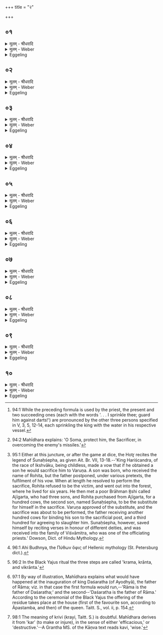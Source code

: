 +++
title = "२"

+++


## ०१
<details><summary>मूलम् - श्रीधरादि</summary>

तं वै प्रा᳘ञ्चं ति᳘ष्ठन्तमभि᳘षिञ्चति॥  
पुर᳘स्ताद्ब्राह्म᳘णो ऽभि᳘षिञ्चत्यध्वर्यु᳘र्वा यो᳘ वा ऽस्य पुरो᳘हितो भ᳘वति पश्चादि᳘तरे॥
</details>

<details><summary>मूलम् - Weber</summary>

तं वै प्रा᳘ञ्चं ति᳘ष्ठन्तमभि᳘षिञ्चति॥  
पुर᳘स्ताद्ब्राह्मॗणो ऽभि᳘षिञ्चत्यध्वर्यु᳘र्वा यो᳘ वास्य पुरो᳘हितो भ᳘वति पश्चादि᳘तरे॥
</details>

<details><summary>Eggeling</summary>

1. He (the king) is anointed (sprinkled) whilst standing with his face turned towards the east. A Brāhman--either the Adhvaryu, or he who is his (the king's) court chaplain--sprinkles him in front, from behind;--
</details>

## ०२
<details><summary>मूलम् - श्रीधरादि</summary>

सो᳘मस्य त्वा द्युम्नेनाभि᳘षिञ्चामी᳘ति॥  
व्वी᳘र्येणैत᳘दाहाग्नेर्भ्रा᳘जसे᳘ति व्वी᳘र्येणै᳘वैत᳘दाह सू᳘र्यस्य व्व᳘र्चसे᳘ति व्वी᳘र्येणै᳘वैत᳘दाहे᳘न्द्रस्येन्द्रियेणे᳘ति व्वी᳘र्येणै᳘वैत᳘दाह क्षत्रा᳘णां क्षत्र᳘पतिरेधी᳘ति रा᳘ज्ञामधिराज᳘ ऽएधी᳘त्ये᳘वैत᳘दाहा᳘ति दिद्यू᳘न्पाहीती᳘षवो वै᳘ दिद्य᳘व ऽइषुवध᳘मे᳘वैनमेतद᳘तिनयति त᳘स्मादाहा᳘ति दिद्यू᳘न्पाही᳘ति॥
</details>

<details><summary>मूलम् - Weber</summary>

सो᳘मस्य त्वा द्युम्नेनाभि᳘षिञ्चामी᳘ति॥  
वीॗर्येणैत᳘दाहाग्नेर्भ्रा᳘जसे᳘ति वीॗर्येणैॗवैत᳘दाह सू᳘र्यस्य व᳘र्चसे᳘ति वीॗर्येणैॗवैत᳘दाहे᳘न्द्रस्येन्द्रियेणे᳘ति वीॗर्येणैॗवैत᳘दाह क्षत्रा᳘णां क्षत्र᳘पतिरेधी᳘ति रा᳘ज्ञामधिराज᳘ एधी᳘त्येॗवैत᳘दाहा᳘ति दिद्यू᳘न्पाहीती᳘षवो वै᳘ दिद्य᳘व इषुबध᳘मेॗवैनमेतद᳘तिनयति तस्मादाहा᳘ति दिद्यू᳘न्पाही᳘ति॥
</details>

<details><summary>Eggeling</summary>

2. With (Vāj. S. X, 17), 'With Soma's glory I sprinkle thee,'--'with vigour' he thereby says; 'With Agni's glow . . . [^egg_187],'--'with vigour' he thereby says;--'With Sūrya's splendour . . .,'--'with vigour' he thereby says;--'With Indra's energy. . .,'--'with vigour' he thereby says;--'Be thou the chieftain of chiefs!'--'be thou the supreme king of kings' he thereby says;--'Guard (him) [^egg_188] against darts!'--darts meaning arrows, it is past murder by arrows that he thus guides him: therefore he says, 'guard him against darts!'

[^egg_187]: 94:1 While the preceding formula is used by the priest, the present and two succeeding ones (each with the words '. . . I sprinkle thee; guard him against darts!') are pronounced by the other three persons specified in V, 3, 5, 12-14, each sprinkling the king with the water in his respective vessel.

[^egg_188]: 94:2 Mahīdhara explains: 'O Soma, protect him, the Sacrificer, in overcoming the enemy's missiles.'

</details>

## ०३
<details><summary>मूलम् - श्रीधरादि</summary>

(ती) इमं᳘ देवाः॥  
(ऽ) असपत्न᳘ᳫँ᳘ सुवध्वमि᳘तीमं᳘ देवा ऽअभ्रातृव्य᳘ᳫँ᳘ सुवध्वमि᳘त्ये᳘वैत᳘दाह महते᳘ क्षत्रा᳘य महते ज्यै᳘ष्ठ्याये᳘ति ना᳘त्र तिरो᳘हितमिवास्ति महते जा᳘नराज्याये᳘ति महते ज᳘नानाᳫँ᳭ राज्याये᳘त्ये᳘वैत᳘दाहे᳘न्द्रस्येन्द्रियाये᳘ति व्वी᳘र्याये᳘त्ये᳘वैत᳘दाह यदाहे᳘न्द्रस्येन्द्रियाये᳘तीम᳘ममु᳘ष्य पुत्र᳘ममु᳘ष्यै पुत्रमि᳘ति तद्य᳘दे᳘वास्य ज᳘न्म त᳘त ऽए᳘वैत᳘दाहास्यै᳘ व्विश ऽइ᳘ति य᳘स्यै व्विशो रा᳘जा भ᳘वत्येष᳘ वो ऽमी रा᳘जा सो᳘मो ऽस्मा᳘कं ब्राह्मणा᳘नाᳫँ᳭ राजे᳘ति त᳘दस्मा ऽइदᳫँ᳭ स᳘र्वमा᳘द्यं[[!!]] करोति ब्राह्मण᳘मे᳘वापो᳘द्धरति त᳘स्माद्ब्राह्म᳘णो ऽनाद्यः सो᳘मराजा हि भ᳘वति॥ [शतम् ३२००]
</details>

<details><summary>मूलम् - Weber</summary>

इमं᳘ देवाः॥  
असपत्न᳘ᳫं᳘ सुवध्वमि᳘तीमं᳘ देवा अभ्रातृव्य᳘ᳫं᳘ सुवध्वमि᳘त्येॗवैत᳘दाह महते᳘ क्षत्रा᳘य महते ज्यै᳘ष्ठ्याये᳘ति ना᳘त्र तिरो᳘हितमिवास्ति महते जा᳘नराज्याये᳘ति महते ज᳘नानाम् राज्याये᳘त्येॗवैत᳘दाहेन्द्रस्येन्द्रियाये᳘ति वीॗर्याये᳘त्येॗवैत᳘दाह यदाहे᳘न्द्रस्येन्द्रियाये᳘तीम᳘ममु᳘ष्य पुत्र᳘ममु᳘ष्यै पुत्रमि᳘ति तद्य᳘देॗवास्य ज᳘न्म त᳘त एॗवैत᳘दाहास्यै᳘ विश इ᳘ति य᳘स्यै विशो रा᳘जा भ᳘वत्येष᳘ वो ऽमी रा᳘जा सो᳘मो ऽस्मा᳘कम् ब्राह्मन्\आ᳘नां राजे᳘ति त᳘दस्मा इदᳫं स᳘र्वमाद्य᳘ करोति ब्राह्मण᳘मेवापो᳘द्धरति त᳘स्माद्ब्राह्मॗणो ऽनाद्यः सो᳘मराजा हि भ᳘वति॥
</details>

<details><summary>Eggeling</summary>

3. [Vāj. S. X, 18] 'Quicken him, O gods, to

be unrivalled!'--he thereby says, 'Quicken him, O gods, so as to be without an enemy;'--'For great chiefdom, for great lordship!'--in this there is nothing obscure;--'For man-rule!'--'for the ruling of men' he thereby says;--'For Indra's lordly sway!'--'for power' he means to say, when he says, 'for Indra's lordly sway!'--'Him, the son of such and such (a man), the son of such and such (a woman),'--whatever be his parentage regarding that he says this;--'of such and such a people'--that is to say, of the people whose king he is;--'This man, O ye (people), is your king, Soma is the king of us Brahmans!'--he thereby causes everything here to be food for him (the king); the Brāhman alone he excepts: therefore the Brāhman is not to be fed upon, for he has Soma for his king [^egg_189].

[^egg_189]: 95:1 Either at this juncture, or after the game at dice, the Hotr̥ recites the legend of Śunaḥśepha, as given Ait. Br. VII, 13-18.--'King Hariścandra, of the race of Ikshvāku, being childless, made a vow that if he obtained a son he would sacrifice him to Varuṇa. A son was born, who received the name of Rohita, but the father postponed, under various pretexts, the fulfilment of his vow. When at length he resolved to perform the sacrifice, Rohita refused to be the victim, and went out into the forest, where he lived for six years. He then met a poor Brāhman R̥shi called Ajīgarta, who had three sons, and Rohita purchased from Ajīgarta, for a hundred cows, the second son, named Śunaḥśepha, to be the substitute for himself in the sacrifice. Varuṇa approved of the substitute, and the sacrifice was about to be performed, the father receiving another hundred cows for binding his son to the sacrificial post, and a third hundred for agreeing to slaughter him. Sunaḥśepha, however, saved himself by reciting verses in honour of different deities, and was received into the family of Viśvāmitra, who was one of the officiating priests.' Dowson, Dict. of Hindu Mythology.

</details>

## ०४
<details><summary>मूलम् - श्रीधरादि</summary>

(त्य᳘) अ᳘थैत᳘मभिषेक᳘म्॥  
(ङ्कृ) कृष्णविषाण᳘या ऽनुवि᳘मृष्टे व्वी᳘र्यं[[!!]] वा᳘ ऽएत᳘दपाᳫँ᳭ र᳘सः स᳘म्भृतो भवति ये᳘नैनमेत᳘दभिषिञ्च᳘तीदं᳘ मे व्वी᳘र्यᳫँ᳭[[!!]] स᳘र्व्वमात्मा᳘नमु᳘पस्पृशादि᳘ति त᳘स्माद्वा᳘ ऽअनुवि᳘मृष्टे᳘॥
</details>

<details><summary>मूलम् - Weber</summary>

अ᳘थैत᳘मभिषेक᳘म्॥  
कृष्णविषाण᳘यानुवि᳘मृष्टे वीर्यं᳘ वा᳘ एत᳘दपां र᳘सः स᳘म्भृतो भवति ये᳘नैनमेत᳘दभिषिञ्च᳘तीद᳘म् मे वीर्य᳘ᳫं᳘ स᳘र्वमात्मा᳘नमु᳘पस्पृशादि᳘ति त᳘स्माद्वा᳘ अनुवि᳘मृष्टे॥
</details>

<details><summary>Eggeling</summary>

4. He (the king) then rubs the sprinkled water

over himself with the horn of a black antelope; for that collected essence of the waters wherewith he now anoints him means vigour: 'May this vigour of mine spread through my whole self,' thus he thinks, and therefore he rubs it all over himself.
</details>

## ०५
<details><summary>मूलम् - श्रीधरादि</summary>

सो ऽनुवि᳘मृष्टे॥  
प्र प᳘र्वतस्य व्वृषभ᳘स्य पृष्ठादि᳘ति य᳘था ऽयं प᳘र्वतो ऽतिष्ठा᳘वा य᳘थ ऽर्षभः᳘ पशू᳘नतिष्ठा᳘वैवं वा᳘ ऽएष᳘ इदᳫँ᳭ स᳘र्वम᳘तितिष्ठत्यर्व्वा᳘गे᳘वास्मादिदᳫँ᳭ स᳘र्व्वं भवति यो᳘ राजसू᳘येन य᳘जते त᳘स्मादाह प्र प᳘र्वतस्य व्वृषभ᳘स्य पृष्ठान्ना᳘वश्चरन्ति स्वसि᳘च ऽइयानाः[[!!]]। ता आ᳘ववृत्रन्नधरागु᳘दक्ता अ᳘हिं बु᳘ध्न्यम᳘नुरी᳘यमाणा ऽइति[[!!]]॥
</details>

<details><summary>मूलम् - Weber</summary>

सो ऽनुवि᳘मृष्टे॥  
प्र प᳘र्वतस्य वृषभ᳘स्य पृष्ठादि᳘ति य᳘थायम् प᳘र्वतो ऽतिष्ठा᳘वा य᳘थर्षभः᳘ पशू᳘नतिष्ठा᳘वैवं वा᳘ एष᳘ इदᳫं स᳘र्वम᳘तितिष्ठत्यर्वा᳘गेॗवास्मादिदᳫं स᳘र्वम् भवति यो᳘ राजसू᳘येन य᳘जते त᳘स्मादाह प्र प᳘र्वतस्य वृषभस्य पृष्ठान्ना᳘वश्चरन्ति स्वसि᳘च इयानाः᳘ ता आ᳘ववृत्रन्नधरागु᳘दक्ता अ᳘हिम् बुध्न्य᳘मनु री᳘यमाणा इति॥
</details>

<details><summary>Eggeling</summary>

5. He rubs it over himself, with (Vāj. S. X, 19), Forth from the back of the mountain, of the bull,'--even as the mountain stands out here, even as the bull stands out beyond the cattle, so does he who performs the Rājasūya stand out beyond everything here, and everything here is below him: therefore he says, 'Forth from the back of the mountain, of the bull,'--'The ships keep moving, the self-pouring; they, the upwards bent, have turned back downwards, flowing after the dragon of the deep [^egg_190].'

[^egg_190]: 96:1 Ahi Budhnya, the Πύθων ὄφις of Hellenic mythology (St. Petersburg dict.).

</details>

## ०६
<details><summary>मूलम् - श्रीधरादि</summary>

(त्य᳘) अ᳘थैनमन्त᳘रेव᳘ शार्दूलचर्म᳘णि॥ 
व्विष्णुक्रमा᳘न्क्रमयति व्वि᳘ष्णोर्व्विक्र᳘मणमसि व्वि᳘ष्णोर्व्वि᳘क्रान्तमसि व्वि᳘ष्णोः क्रान्त᳘मसी᳘तीमे वै᳘ लोका व्वि᳘ष्णोर्व्विक्र᳘मणं व्वि᳘ष्णोर्व्वि᳘क्रान्तं व्वि᳘ष्णोः क्रान्तं त᳘दिमा᳘नेव᳘ लोका᳘न्त्समारु᳘ह्य स᳘र्व्वमे᳘वेद᳘मुप᳘र्यु᳘परि भवत्यर्व्वा᳘गे᳘वास्मादिदᳫँ᳭ स᳘र्व्वं भवति॥
</details>

<details><summary>मूलम् - Weber</summary>

अ᳘थैनमन्त᳘रेव᳘ शार्दूलचर्म᳘णि विष्णुक्रमा᳘न्क्रमयति॥  
विष्णोर्विक्र᳘मणमसि वि᳘ष्णोर्वि᳘क्रान्तमसि वि᳘ष्णोः क्रान्त᳘मसी᳘तीमे वै᳘ लोका वि᳘ष्णोर्विक्र᳘मणं वि᳘ष्णोर्वि᳘क्रान्तं वि᳘ष्णोः क्रान्तं त᳘दिमा᳘नेव᳘ लोका᳘न्त्समारु᳘ह्य स᳘र्वमेॗवेद᳘मुप᳘र्युपरि भवत्यर्वा᳘गेॗवास्मादिदᳫं स᳘र्वम् भवति॥
</details>

<details><summary>Eggeling</summary>

6. He then makes him step the (three) Vishṇu-steps within (the extent of) the tiger's skin, with, 'Vishṇu's outstepping thou art! Vishṇu's outstep thou art! Vishṇu's step thou art!' Now Vishṇu's outstepping (vikramaṇa), Vishṇu's outstep (vikrānta), and Vishṇu's step (krānta) [^egg_191] are these (three) worlds: thus having ascended these worlds, he is high above everything here, and everything here is below him.

[^egg_191]: 96:2 In the Black Yajus ritual the three steps are called 'krama, krānta, and vikrānta.'

</details>

## ०७
<details><summary>मूलम् - श्रीधरादि</summary>

(त्य᳘) अ᳘थ ब्राह्मण᳘स्य पा᳘त्रे॥  
सᳫँ᳭स्रवा᳘न्त्सम᳘वनयति त᳘द्ब्राह्मणᳫँ᳭ रा᳘जानम᳘नु य᳘शः करोति त᳘स्माद्ब्राह्मणो रा᳘जानम᳘नुय᳘शः॥
</details>

<details><summary>मूलम् - Weber</summary>

अ᳘थ ब्राह्मण᳘स्य पा᳘त्रे॥  
संस्रवा᳘न्त्सम᳘वनयति त᳘द्ब्राह्मणं रा᳘जानम᳘नु यशः करोति त᳘स्माद्ब्राह्मणो रा᳘जानम᳘नु य᳘शः॥
</details>

<details><summary>Eggeling</summary>

7. He then pours the remainders (of the water) together into the Brāhman's vessel: he thereby makes the Brāhman an object of respect after the king, whence the Brāhman is an object of respect after the king.
</details>

## ०८
<details><summary>मूलम् - श्रीधरादि</summary>

(त्य᳘) त᳘द्यो ऽस्य पुत्रः᳘ प्रिय᳘तमो भ᳘वति॥  
त᳘स्मा ऽएतत्पा᳘त्रं प्र᳘यच्छतीदं᳘ मे ऽयं᳘ व्वी᳘र्यं पु᳘त्रो ऽनुसं᳘तनवदिति[[!!]]॥
</details>

<details><summary>मूलम् - Weber</summary>

तॗद्यो ऽस्य पुत्रः᳘ प्रिय᳘तमो भ᳘वति॥  
त᳘स्मा एतत्पा᳘त्रम् प्र᳘यछतीद᳘म् मे ऽयं᳘ वीर्य᳘म् पुॗत्रो ऽनुसं᳘तनवदि᳘ति॥
</details>

<details><summary>Eggeling</summary>

8. And to him who is his (the king's) dearest son, he hands that vessel, thinking, 'May this son of mine perpetuate this vigour of mine!'
</details>

## ०९
<details><summary>मूलम् - श्रीधरादि</summary>

(त्य᳘) अ᳘थ प्रतिपरे᳘त्य गा᳘र्हपत्यमन्वा᳘रब्धे जुहोति॥  
प्र᳘जापते न त्व᳘देता᳘न्यन्यो व्वि᳘श्वा रूपा᳘णि प᳘रि ता᳘ बभूव॥ य᳘त्कामास्ते जुहुमस्त᳘न्नो ऽअस्त्वय᳘ममु᳘ष्य पिते᳘ति तद्यः᳘ पुत्रस्तं᳘ पित᳘रं करो᳘ति यः᳘ पिता तं᳘ पुत्रं त᳘देनयोर्व्वी᳘र्ये व्य᳘तिषजत्यसा᳘वस्य᳘ पिते᳘ति तद्यः᳘ पिता तं᳘ पित᳘रं करो᳘ति यः᳘ पुत्रस्तं᳘ पुत्रं त᳘देनयोर्व्वी᳘र्ये व्यतिष᳘ज्य[[!!]] पु᳘नरेव᳘ यथायथं᳘ करोति व्वय᳘ᳫँ᳘ स्याम प᳘तयो रयीणाᳫँ᳭ स्वाहे᳘त्याशी᳘रे᳘वै᳘षैत᳘स्य क᳘र्मण ऽआशि᳘षमे᳘वैतदा᳘शास्ते॥
</details>

<details><summary>मूलम् - Weber</summary>

अ᳘थ प्रतिपरे᳘त्य गा᳘र्हपत्यमन्वा᳘रब्धे जुहोति॥  
प्र᳘जापते न त्व᳘देता᳘न्यन्यो वि᳘श्वा रूपा᳘णि प᳘रि ता᳘ बभूव य᳘त्कामास्ते जुहुमस्त᳘न्नो अस्त्वय᳘ममु᳘ष्य पिते᳘ति तद्यः᳘ पुत्रस्त᳘म् पित᳘रं करो᳘ति यः᳘ पिता त᳘म् पुत्रं त᳘देनयोर्वीॗर्ये व्य᳘तिषजत्यसा᳘वस्य᳘ पिते᳘ति तद्यः᳘ पिता त᳘म् पित᳘रं करो᳘ति यः᳘ पुत्रस्त᳘म् पुत्रं त᳘देनयोर्वीॗर्ये व्य᳘तिषज्य पु᳘नरेव᳘ यथायथं᳘ करोति वय᳘ᳫं᳘ स्याम प᳘तयो रयीणाᳫं स्वाहे᳘त्याशी᳘रेॗवैॗषैत᳘स्य क᳘र्मण आशि᳘षमेॗवैतदा᳘शास्ते॥
</details>

<details><summary>Eggeling</summary>

9. He then returns to the Gārhapatya fire, (his son) holding on to him behind, and offers, with (Vāj. S. X, 20), 'O Prajāpati, than thee none other hath encompassed all these forms: for whatsoever object we sacrifice, let that accrue unto us!--This one is the father of N.N.!'--him who is the son, he makes the father, and him who is the father, he makes the son [^egg_192]: he thereby links together the vigour of both of them.--'N.N. is the father of this one!' him who is the father, he makes the father, and him who is the son, he makes the son: after linking together the vigour of these two, he puts it again in the proper way,--'May we be the lords of riches, hail!'--this is the blessing of that ceremony a blessing he thereby invokes.

[^egg_192]: 97:1 By way of illustration, Mahīdhara explains what would have happened at the inauguration of king Daśaratha (of Ayodhyā), the father of Rāma; viz. in that case the first formula would run,--'Rāma is the father of Daśaratha;' and the second--'Daśaratha is the father of Rāma.' According to the ceremonial of the Black Yajus the offering of the residue takes place at the house (first of the favourite son, according to Āpastamba, and then) of the queen. Taitt. S., vol. ii, p. 154.

</details>

## १०
<details><summary>मूलम् - श्रीधरादि</summary>

(स्ते᳘ ऽथ) अ᳘थ य᳘ ऽएष᳘ सᳫँ᳭स्रवो᳘ ऽतिरिक्तो भ᳘वति। त᳘माग्नीध्री᳘ये जुहोत्य᳘तिरिक्तो वा᳘ ऽएष᳘ सᳫँ᳭स्रवो᳘ भवत्य᳘तिरिक्त ऽआग्नीध्री᳘यो गा᳘र्हपत्ये हवी᳘ᳫँ᳘षि श्रप᳘यन्त्याहवनी᳘ये जुह्वत्य᳘थैषो᳘ ऽतिरिक्तस्तद᳘तिरिक्त ऽए᳘वैतद᳘तिरिक्तं दधात्युत्तरार्धे᳘ जुहोत्येष᳘ ह्येत᳘स्य देव᳘स्य दिक्त᳘स्मादुत्तरार्धे᳘ जुहोति स᳘ जुहोति रु᳘द्र य᳘त्ते क्रि᳘वि प᳘रं ना᳘म त᳘स्मिन्हुत᳘मस्यमेष्ट᳘मसि स्वाहे᳘ति॥
</details>
<details><summary>मूलम् - Weber</summary>

अ᳘थ य एष᳘ संस्रवो᳘ ऽतिरिक्तो भ᳘वति त᳘माग्नीध्री᳘ये जुहोत्य᳘तिरिक्तो वा᳘ एष᳘ संस्रवो᳘ भवत्य᳘तिरिक्त आग्नीध्री᳘यो गा᳘र्हपत्ये हवीं᳘षि श्रप᳘यन्त्याहवनीये जुह्वत्य᳘थैषो᳘ ऽतिरिक्तंतद᳘तिरिक्त एॗवैतद᳘तिरिक्तं दधात्युत्तरार्धे᳘ जुहोत्येषॗ ह्येत᳘स्य देव᳘स्य दिक्त᳘स्मादुत्तरार्धे᳘ जुहोति स᳘ जुहोति रु᳘द्र य᳘त्ते क्रि᳘वि प᳘रं ना᳘म त᳘स्मिन्हुत᳘मस्यमेष्ट᳘मसि स्वाहे᳘ति॥
</details>
<details><summary>Eggeling</summary>

10. And any residue that is left over, he offers in the Āgnīdhrīya; for redundant is that residue, and redundant also is the Āgnīdhrīya,--in the Gārhapatya they cook the oblations, and in the Āhavanīya they offer, but that one is redundant: thus he puts the redundant to the redundant. He offers it on the north part (of the hearth), for that is the region of that god (Rudra): hence he offers it on the north

part. He offers with, 'O Rudra, whatever potent [^egg_193], highest name is thine, therein thou art an offering, thou art a home-offering, hail!'

[^egg_193]: 98:1 The meaning of krivi (krayi, Taitt. S.) is doubtful. Mahīdhara derives it from 'kar' (to make or injure), in the sense of either 'efficacious,' or 'destructive.'--A Grantha MS. of the Kāṇva text reads kavi, 'wise.'
</details>


